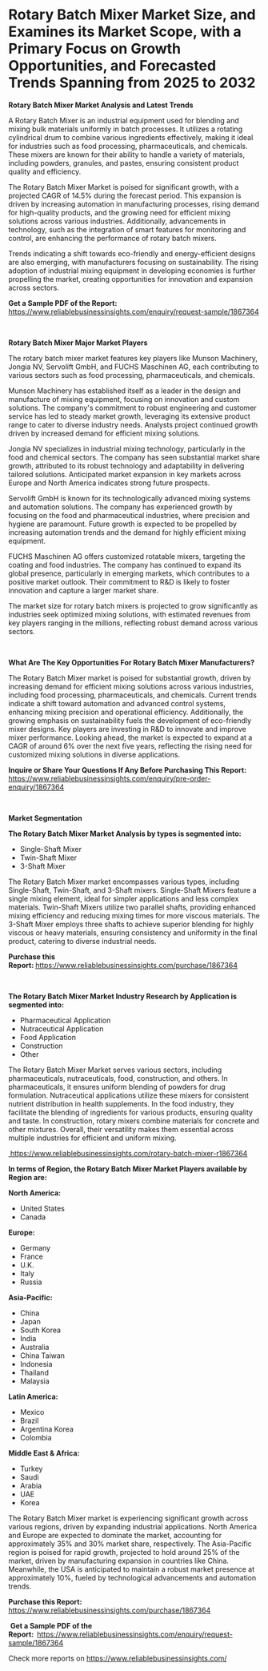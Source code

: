<p><h1>Rotary Batch Mixer Market Size, and Examines its Market Scope, with a Primary Focus on Growth Opportunities, and Forecasted Trends Spanning from 2025 to 2032</h1></p><p><strong>Rotary Batch Mixer Market Analysis and Latest Trends</strong></p>
<p><p>A Rotary Batch Mixer is an industrial equipment used for blending and mixing bulk materials uniformly in batch processes. It utilizes a rotating cylindrical drum to combine various ingredients effectively, making it ideal for industries such as food processing, pharmaceuticals, and chemicals. These mixers are known for their ability to handle a variety of materials, including powders, granules, and pastes, ensuring consistent product quality and efficiency.</p><p>The Rotary Batch Mixer Market is poised for significant growth, with a projected CAGR of 14.5% during the forecast period. This expansion is driven by increasing automation in manufacturing processes, rising demand for high-quality products, and the growing need for efficient mixing solutions across various industries. Additionally, advancements in technology, such as the integration of smart features for monitoring and control, are enhancing the performance of rotary batch mixers. </p><p>Trends indicating a shift towards eco-friendly and energy-efficient designs are also emerging, with manufacturers focusing on sustainability. The rising adoption of industrial mixing equipment in developing economies is further propelling the market, creating opportunities for innovation and expansion across sectors.</p></p>
<p><strong>Get a Sample PDF of the Report:&nbsp;</strong> <a href="https://www.reliablebusinessinsights.com/enquiry/request-sample/1867364?utm_campaign=3035&utm_medium=2&utm_source=Github&utm_content=ia&utm_term=10042025&utm_id=rotary-batch-mixer">https://www.reliablebusinessinsights.com/enquiry/request-sample/1867364</a></p>
<p>&nbsp;</p>
<p><strong>Rotary Batch Mixer Major Market Players</strong></p>
<p><p>The rotary batch mixer market features key players like Munson Machinery, Jongia NV, Servolift GmbH, and FUCHS Maschinen AG, each contributing to various sectors such as food processing, pharmaceuticals, and chemicals.</p><p>Munson Machinery has established itself as a leader in the design and manufacture of mixing equipment, focusing on innovation and custom solutions. The company's commitment to robust engineering and customer service has led to steady market growth, leveraging its extensive product range to cater to diverse industry needs. Analysts project continued growth driven by increased demand for efficient mixing solutions.</p><p>Jongia NV specializes in industrial mixing technology, particularly in the food and chemical sectors. The company has seen substantial market share growth, attributed to its robust technology and adaptability in delivering tailored solutions. Anticipated market expansion in key markets across Europe and North America indicates strong future prospects.</p><p>Servolift GmbH is known for its technologically advanced mixing systems and automation solutions. The company has experienced growth by focusing on the food and pharmaceutical industries, where precision and hygiene are paramount. Future growth is expected to be propelled by increasing automation trends and the demand for highly efficient mixing equipment.</p><p>FUCHS Maschinen AG offers customized rotatable mixers, targeting the coating and food industries. The company has continued to expand its global presence, particularly in emerging markets, which contributes to a positive market outlook. Their commitment to R&D is likely to foster innovation and capture a larger market share.</p><p>The market size for rotary batch mixers is projected to grow significantly as industries seek optimized mixing solutions, with estimated revenues from key players ranging in the millions, reflecting robust demand across various sectors.</p></p>
<p>&nbsp;</p>
<p><strong>What Are The Key Opportunities For Rotary Batch Mixer Manufacturers?</strong></p>
<p><p>The Rotary Batch Mixer market is poised for substantial growth, driven by increasing demand for efficient mixing solutions across various industries, including food processing, pharmaceuticals, and chemicals. Current trends indicate a shift toward automation and advanced control systems, enhancing mixing precision and operational efficiency. Additionally, the growing emphasis on sustainability fuels the development of eco-friendly mixer designs. Key players are investing in R&D to innovate and improve mixer performance. Looking ahead, the market is expected to expand at a CAGR of around 6% over the next five years, reflecting the rising need for customized mixing solutions in diverse applications.</p></p>
<p><strong>Inquire or Share Your Questions If Any Before Purchasing This Report:</strong> <a href="https://www.reliablebusinessinsights.com/enquiry/pre-order-enquiry/1867364?utm_campaign=3035&utm_medium=2&utm_source=Github&utm_content=ia&utm_term=10042025&utm_id=rotary-batch-mixer">https://www.reliablebusinessinsights.com/enquiry/pre-order-enquiry/1867364</a></p>
<p>&nbsp;</p>
<p><strong>Market Segmentation</strong></p>
<p><strong>The Rotary Batch Mixer Market Analysis by types is segmented into:</strong></p>
<p><ul><li>Single-Shaft Mixer</li><li>Twin-Shaft Mixer</li><li>3-Shaft Mixer</li></ul></p>
<p><p>The Rotary Batch Mixer market encompasses various types, including Single-Shaft, Twin-Shaft, and 3-Shaft mixers. Single-Shaft Mixers feature a single mixing element, ideal for simpler applications and less complex materials. Twin-Shaft Mixers utilize two parallel shafts, providing enhanced mixing efficiency and reducing mixing times for more viscous materials. The 3-Shaft Mixer employs three shafts to achieve superior blending for highly viscous or heavy materials, ensuring consistency and uniformity in the final product, catering to diverse industrial needs.</p></p>
<p><strong>Purchase this Report:&nbsp;</strong><a href="https://www.reliablebusinessinsights.com/purchase/1867364?utm_campaign=3035&utm_medium=2&utm_source=Github&utm_content=ia&utm_term=10042025&utm_id=rotary-batch-mixer">https://www.reliablebusinessinsights.com/purchase/1867364</a></p>
<p>&nbsp;</p>
<p><strong>The Rotary Batch Mixer Market Industry Research by Application is segmented into:</strong></p>
<p><ul><li>Pharmaceutical Application</li><li>Nutraceutical Application</li><li>Food Application</li><li>Construction</li><li>Other</li></ul></p>
<p><p>The Rotary Batch Mixer Market serves various sectors, including pharmaceuticals, nutraceuticals, food, construction, and others. In pharmaceuticals, it ensures uniform blending of powders for drug formulation. Nutraceutical applications utilize these mixers for consistent nutrient distribution in health supplements. In the food industry, they facilitate the blending of ingredients for various products, ensuring quality and taste. In construction, rotary mixers combine materials for concrete and other mixtures. Overall, their versatility makes them essential across multiple industries for efficient and uniform mixing.</p></p>
<p><a href="https://www.reliablebusinessinsights.com/rotary-batch-mixer-r1867364?utm_campaign=3035&utm_medium=2&utm_source=Github&utm_content=ia&utm_term=10042025&utm_id=rotary-batch-mixer">&nbsp;https://www.reliablebusinessinsights.com/rotary-batch-mixer-r1867364</a></p>
<p><strong>In terms of Region, the Rotary Batch Mixer Market Players available by Region are:</strong></p>
<p>
    <p> <strong> North America: </strong>
        <ul>
            <li>United States</li>
            <li>Canada</li>
        </ul>
        </p> 
    <p> <strong> Europe: </strong>
        <ul>
            <li>Germany</li>
            <li>France</li>
            <li>U.K.</li>
            <li>Italy</li>
            <li>Russia</li>
        </ul>
        </p> 
    <p> <strong> Asia-Pacific: </strong>
        <ul>
            <li>China</li>
            <li>Japan</li>
            <li>South Korea</li>
            <li>India</li>
            <li>Australia</li>
            <li>China Taiwan</li>
            <li>Indonesia</li>
            <li>Thailand</li>
            <li>Malaysia</li>
        </ul>
        </p> 
    <p> <strong> Latin America: </strong>
        <ul>
            <li>Mexico</li>
            <li>Brazil</li>
            <li>Argentina Korea</li>
            <li>Colombia</li>
        </ul>
        </p> 
    <p> <strong> Middle East & Africa: </strong>
        <ul>
            <li>Turkey</li>
            <li>Saudi</li>
            <li>Arabia</li>
            <li>UAE</li>
            <li>Korea</li>
        </ul>
    </p>
    </p>
<p><p>The Rotary Batch Mixer market is experiencing significant growth across various regions, driven by expanding industrial applications. North America and Europe are expected to dominate the market, accounting for approximately 35% and 30% market share, respectively. The Asia-Pacific region is poised for rapid growth, projected to hold around 25% of the market, driven by manufacturing expansion in countries like China. Meanwhile, the USA is anticipated to maintain a robust market presence at approximately 10%, fueled by technological advancements and automation trends.</p></p>
<p><strong>Purchase this Report: </strong><a href="https://www.reliablebusinessinsights.com/purchase/1867364?utm_campaign=3035&utm_medium=2&utm_source=Github&utm_content=ia&utm_term=10042025&utm_id=rotary-batch-mixer">https://www.reliablebusinessinsights.com/purchase/1867364</a></p>
<p>&nbsp;<strong>Get a Sample PDF of the Report:&nbsp;&nbsp;</strong><a href="https://www.reliablebusinessinsights.com/enquiry/request-sample/1867364?utm_campaign=3035&utm_medium=2&utm_source=Github&utm_content=ia&utm_term=10042025&utm_id=rotary-batch-mixer">https://www.reliablebusinessinsights.com/enquiry/request-sample/1867364</a></p>
<p><strong></strong></p>
<p>Check more reports on <a href="https://www.reliablebusinessinsights.com/?utm_campaign=3035&utm_medium=2&utm_source=Github&utm_content=ia&utm_term=10042025&utm_id=rotary-batch-mixer">https://www.reliablebusinessinsights.com/</a></p>